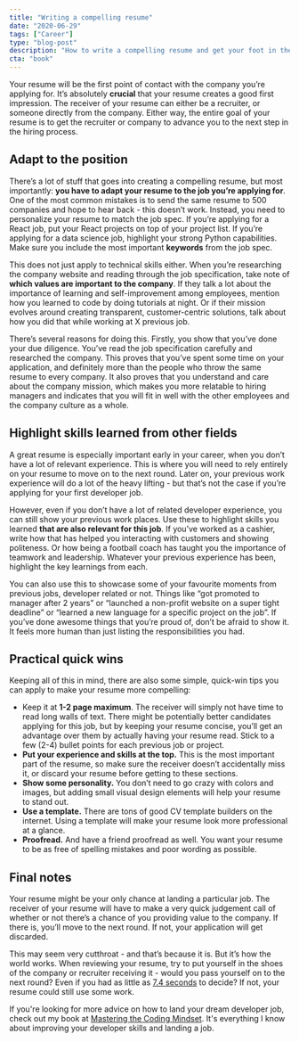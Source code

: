 ```yaml
---
title: "Writing a compelling resume"
date: "2020-06-29"
tags: ["Career"]
type: "blog-post"
description: "How to write a compelling resume and get your foot in the door"
cta: "book"
---
```


Your resume will be the first point of contact with the company you’re applying for. It’s absolutely **crucial** that your resume creates a good first impression. The receiver of your resume can either be a recruiter, or someone directly from the company. Either way, the entire goal of your resume is to get the recruiter or company to advance you to the next step in the hiring process.

## Adapt to the position

There’s a lot of stuff that goes into creating a compelling resume, but most importantly: **you have to adapt your resume to the job you’re applying for**. One of the most common mistakes is to send the same resume to 500 companies and hope to hear back - this doesn’t work. Instead, you need to personalize your resume to match the job spec. If you’re applying for a React job, put your React projects on top of your project list. If you’re applying for a data science job, highlight your strong Python capabilities. Make sure you include the most important **keywords** from the job spec.

This does not just apply to technical skills either. When you’re researching the company website and reading through the job specification, take note of **which values are important to the company**. If they talk a lot about the importance of learning and self-improvement among employees, mention how you learned to code by doing tutorials at night. Or if their mission evolves around creating transparent, customer-centric solutions, talk about how you did that while working at X previous job.

There’s several reasons for doing this. Firstly, you show that you’ve done your due diligence. You’ve read the job specification carefully and researched the company. This proves that you’ve spent some time on your application, and definitely more than the people who throw the same resume to every company. It also proves that you understand and care about the company mission, which makes you more relatable to hiring managers and indicates that you will fit in well with the other employees and the company culture as a whole.

## Highlight skills learned from other fields

A great resume is especially important early in your career, when you don’t have a lot of relevant experience. This is where you will need to rely entirely on your resume to move on to the next round. Later on, your previous work experience will do a lot of the heavy lifting - but that’s not the case if you’re applying for your first developer job.

However, even if you don’t have a lot of related developer experience, you can still show your previous work places. Use these to highlight skills you learned **that are also relevant for this job**. If you’ve worked as a cashier, write how that has helped you interacting with customers and showing politeness. Or how being a football coach has taught you the importance of teamwork and leadership. Whatever your previous experience has been, highlight the key learnings from each.

You can also use this to showcase some of your favourite moments from previous jobs, developer related or not. Things like “got promoted to manager after 2 years” or “launched a non-profit website on a super tight deadline” or “learned a new language for a specific project on the job”. If you’ve done awesome things that you’re proud of, don’t be afraid to show it. It feels more human than just listing the responsibilities you had.

## Practical quick wins

Keeping all of this in mind, there are also some simple, quick-win tips you can apply to make your resume more compelling:

- Keep it at **1-2 page maximum**. The receiver will simply not have time to read long walls of text. There might be potentially better candidates applying for this job, but by keeping your resume concise, you’ll get an advantage over them by actually having your resume read. Stick to a few (2-4) bullet points for each previous job or project.
- **Put your experience and skills at the top.** This is the most important part of the resume, so make sure the receiver doesn’t accidentally miss it, or discard your resume before getting to these sections.
- **Show some personality.** You don’t need to go crazy with colors and images, but adding small visual design elements will help your resume to stand out.
- **Use a template.** There are tons of good CV template builders on the internet. Using a template will make your resume look more professional at a glance.
- **Proofread.** And have a friend proofread as well. You want your resume to be as free of spelling mistakes and poor wording as possible.

## Final notes

Your resume might be your only chance at landing a particular job. The receiver of your resume will have to make a very quick judgement call of whether or not there’s a chance of you providing value to the company. If there is, you’ll move to the next round. If not, your application will get discarded.

This may seem very cutthroat - and that’s because it is. But it’s how the world works. When reviewing your resume, try to put yourself in the shoes of the company or recruiter receiving it - would you pass yourself on to the next round? Even if you had as little as [7.4 seconds](https://www.hrdive.com/news/eye-tracking-study-shows-recruiters-look-at-resumes-for-7-seconds/541582/) to decide? If not, your resume could still use some work.

If you're looking for more advice on how to land your dream developer job, check out my book at [Mastering the Coding Mindset](https://madsbrodt.com/mastering-coding-mindset/). It's everything I know about improving your developer skills and landing a job.
